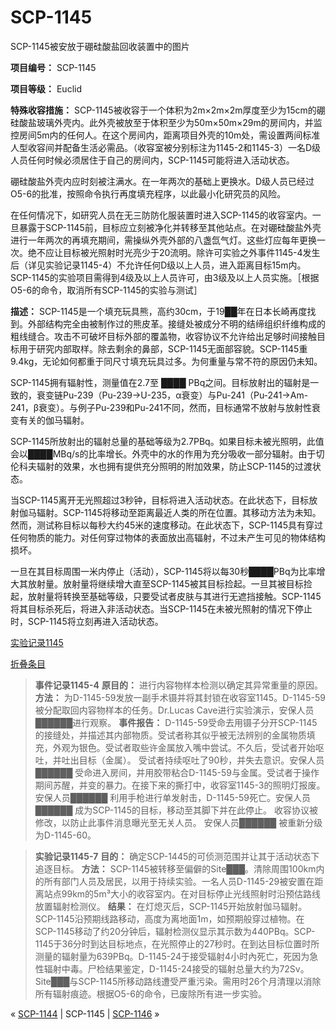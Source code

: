 # SCP-1145
                        




SCP-1145被安放于硼硅酸盐回收装置中的图片



**项目编号：** SCP-1145

**项目等级：** Euclid

**特殊收容措施：** SCP-1145被收容于一个体积为2m×2m×2m厚度至少为15cm的硼硅酸盐玻璃外壳内。此外壳被放至于体积至少为50m×50m×29m的房间内，并监控房间5m内的任何人。在这个房间内，距离项目外壳的10m处，需设置两间标准人型收容间并配备生活必需品。（收容室被分别标注为1145-2和1145-3）一名D级人员任何时候必须居住于自己的房间内，SCP-1145可能将进入活动状态。

硼硅酸盐外壳内应时刻被注满水。在一年两次的基础上更换水。D级人员已经过O5-6的批准，按照命令执行再度填充程序，以此最小化研究员的风险。

在任何情况下，如研究人员在无三防防化服装置时进入SCP-1145的收容室内。一旦暴露于SCP-1145前，目标应立刻被净化并转移至其他站点。在对硼硅酸盐外壳进行一年两次的再填充期间，需操纵外壳外部的八盏氙气灯。这些灯应每年更换一次。绝不应让目标被光照射时光亮少于20流明。除许可实验之外事件1145-4发生后（详见实验记录1145-4）不允许任何D级以上人员，进入距离目标15m内。SCP-1145的实验项目需得到4级及以上人员许可，由3级及以上人员实施。［根据O5-6的命令，取消所有SCP-1145的实验与测试］

**描述：** SCP-1145是一个填充玩具熊，高约30cm，于19██年在日本长崎再度找到。外部结构完全由被制作过的熊皮革。接缝处被成分不明的结缔组织纤维构成的粗线缝合。攻击不可破坏目标外部的覆盖物，收容协议不允许给出足够时间接触目标用于研究内部取样。除去剩余的鼻部，SCP-1145无面部容貌。SCP-1145重9.4kg，无论如何都重于同尺寸填充玩具过多。为何重量与常不符的原因仍未知。

SCP-1145拥有辐射性，测量值在2.7至 ████ PBq之间。目标放射出的辐射是一致的，衰变链Pu-239（Pu-239->U-235，α衰变）与Pu-241（Pu-241->Am-241，β衰变）。与例子Pu-239和Pu-241不同，然而，目标通常不放射与放射性衰变有关的伽马辐射。

SCP-1145所放射出的辐射总量的基础等级为2.7PBq。如果目标未被光照明，此值会以████MBq/s的比率增长。外壳中的水的作用为充分吸收一部分辐射。由于切伦科夫辐射的效果，水也拥有提供充分照明的附加效果，防止SCP-1145的过渡状态。

当SCP-1145离开无光照超过3秒钟，目标将进入活动状态。在此状态下，目标放射伽马辐射。SCP-1145将移动至距离最近人类的所在位置。其移动方法为未知。然而，测试称目标以每秒大约45米的速度移动。在此状态下，SCP-1145具有穿过任何物质的能力。对任何穿过物体的表面放出高辐射，不过未产生可见的物体结构损坏。

一旦在其目标周围一米内停止（活动），SCP-1145将以每30秒████PBq为比率增大其放射量。放射量将继续增大直至SCP-1145被其目标捡起。一旦其被目标捡起，放射量将转换至基础等级，只要受试者皮肤与其进行无遮挡接触。SCP-1145将其目标杀死后，将进入非活动状态。当SCP-1145在未被光照射的情况下停止时，SCP-1145将立刻再进入活动状态。


<a shape='rect' class='collapsible-block-link' href='javascript:;'>&#23454;&#39564;&#35760;&#24405;1145</a>

<a shape='rect' class='collapsible-block-link' href='javascript:;'>&#25240;&#21472;&#26465;&#30446;</a>


> **事件记录1145-4** 
**原目的：** 进行内容物样本检测以确定其异常重量的原因。
**方法：** 为D-1145-59发放一副手术镊并将其封锁在收容室1145。D-1145-59被分配取回内容物样本的任务。Dr.Lucas Cave进行实验演示，安保人员██████进行观察。
**事件报告：** D-1145-59受命去用镊子分开SCP-1145的接缝处，并描述其内部物质。受试者称其似乎被无法辨别的金属物质填充，外观为银色。受试者取些许金属放入嘴中尝试。不久后，受试者开始呕吐，并吐出目标（金属）。
受试者持续呕吐了90秒，并失去意识。安保人员██████ 受命进入房间，并用胶带粘合D-1145-59与金属。受试者于操作期间苏醒，并变的暴力。在接下来的撕打中，收容室1145-3的照明灯报废。安保人员██████ 利用手枪进行单发射击，D-1145-59死亡。安保人员██████ 成为SCP-1145的目标，移动至其脚下并在此停止。
收容协议被修改，以防止此事件消息曝光至无关人员。
安保人员██████ 被重新分级为D-1145-60。
> 


> **实验记录1145-7** 
**目的：** 确定SCP-1445的可侦测范围并让其于活动状态下追逐目标。
**方法：** SCP-1145被转移至偏僻的Site███。清除周围100km内的所有部门人员及居民，以用于持续实验。一名人员D-1145-29被安置在距离站点99km的5m³大小的收容室内。在对目标停止光线照射时沿预估路线放置辐射检测仪。
**结果：** 在灯熄灭后，SCP-1145开始放射伽马辐射。SCP-1145沿预期线路移动，高度为离地面1m，如预期般穿过植物。在SCP-1145移动了约20分钟后，辐射检测仪显示其示数为440PBq。SCP-1145于36分时到达目标地点，在光照停止的27秒时。在到达目标位置时所测量的辐射量为639PBq。D-1145-24于接受辐射4小时內死亡，死因为急性辐射中毒。尸检结果鉴定，D-1145-24接受的辐射总量大约为72Sv。
Site███与SCP-1145所移动路线遭受严重污染。需用时26个月清理以消除所有辐射痕迹。根据O5-6的命令，已废除所有进一步实验。
> 






« [SCP-1144](/scp-1144) | SCP-1145 | [SCP-1146](/scp-1146) »





                    